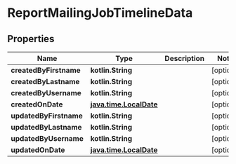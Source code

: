 
# ReportMailingJobTimelineData

## Properties
| Name | Type | Description | Notes |
| ------------ | ------------- | ------------- | ------------- |
| **createdByFirstname** | **kotlin.String** |  |  [optional] |
| **createdByLastname** | **kotlin.String** |  |  [optional] |
| **createdByUsername** | **kotlin.String** |  |  [optional] |
| **createdOnDate** | [**java.time.LocalDate**](java.time.LocalDate.md) |  |  [optional] |
| **updatedByFirstname** | **kotlin.String** |  |  [optional] |
| **updatedByLastname** | **kotlin.String** |  |  [optional] |
| **updatedByUsername** | **kotlin.String** |  |  [optional] |
| **updatedOnDate** | [**java.time.LocalDate**](java.time.LocalDate.md) |  |  [optional] |



